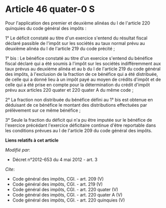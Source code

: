 # Article 46 quater-0 S

Pour l'application des premier et deuxième alinéas du I de l'article 220 quinquies du code général des impôts : 

1° Le déficit constaté au titre d'un exercice s'entend du résultat fiscal déclaré passible de l'impôt sur les sociétés au
taux normal prévu au deuxième alinéa du I de l'article 219 du code précité ; 

1° bis : Le bénéfice constaté au titre d'un exercice s'entend du bénéfice fiscal déclaré qui a été soumis à l'impôt sur les
sociétés indifféremment aux taux prévus au deuxième alinéa et au b du I de l'article 219 du code général des impôts, à
l'exclusion de la fraction de ce bénéfice qui a été distribuée, de celle qui a donné lieu à un impôt payé au moyen de crédits
d'impôt et de celle qui a été prise en compte pour la détermination du crédit d'impôt prévu aux articles 220 quater et 220
quater A du même code ; 

2° La fraction non distribuée du bénéfice défini au 1° bis est obtenue en déduisant de ce bénéfice le montant des
distributions effectuées par prélèvement sur ce même bénéfice ; 

3° Seule la fraction du déficit qui n'a pu être imputée sur le bénéfice de l'exercice précédant l'exercice déficitaire
continue d'être reportable dans les conditions prévues au I de l'article 209 du code général des impôts.

**Liens relatifs à cet article**

_Modifié par_:

  - Décret n°2012-653 du 4 mai 2012 - art. 3

_Cite_:

  - Code général des impôts, CGI. - art. 209 (V)
  - Code général des impôts, CGI. - art. 219 (V)
  - Code général des impôts, CGI. - art. 220 quater (V)
  - Code général des impôts, CGI. - art. 220 quater A (V)
  - Code général des impôts, CGI. - art. 220 quinquies (V)
